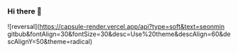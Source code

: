 ### Hi there 👋

<!--
**seonmin8284/seonmin8284** is a ✨ _special_ ✨ repository because its `README.md` (this file) appears on your GitHub profile.

Here are some ideas to get you started:

- 🔭 I’m currently working on ...
- 🌱 I’m currently learning ...
- 👯 I’m looking to collaborate on ...
- 🤔 I’m looking for help with ...
- 💬 Ask me about ...
- 📫 How to reach me: ...
- 😄 Pronouns: ...
- ⚡ Fun fact: ...
-->
![reversal](https://capsule-render.vercel.app/api?type=soft&text=seonmin gitbub&fontAlign=30&fontSize=30&desc=Use%20theme&descAlign=60&descAlignY=50&theme=radical)

